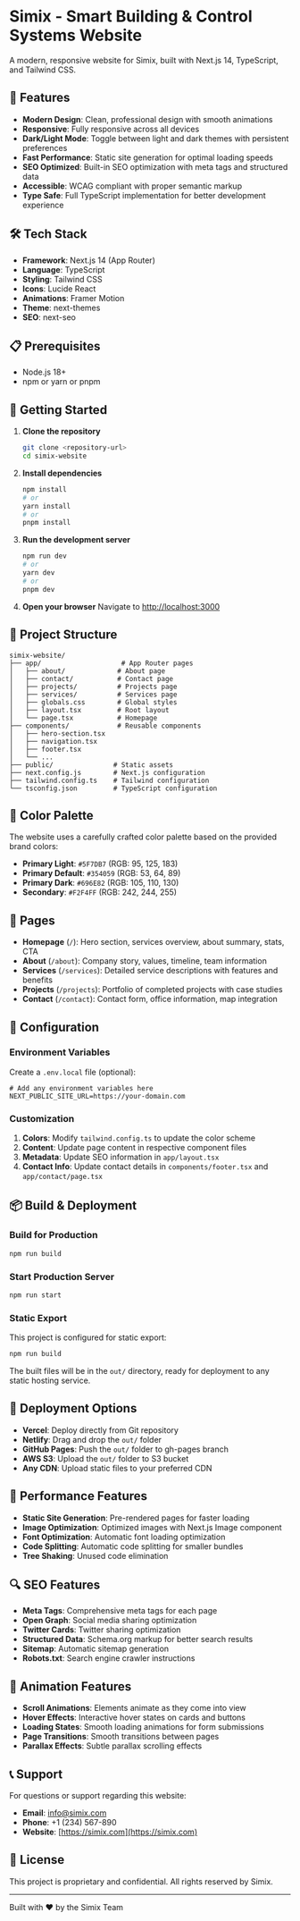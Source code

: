 # Simix - Smart Building & Control Systems Website

A modern, responsive website for Simix, built with Next.js 14, TypeScript, and Tailwind CSS.

## 🚀 Features

- **Modern Design**: Clean, professional design with smooth animations
- **Responsive**: Fully responsive across all devices
- **Dark/Light Mode**: Toggle between light and dark themes with persistent preferences
- **Fast Performance**: Static site generation for optimal loading speeds
- **SEO Optimized**: Built-in SEO optimization with meta tags and structured data
- **Accessible**: WCAG compliant with proper semantic markup
- **Type Safe**: Full TypeScript implementation for better development experience

## 🛠️ Tech Stack

- **Framework**: Next.js 14 (App Router)
- **Language**: TypeScript
- **Styling**: Tailwind CSS
- **Icons**: Lucide React
- **Animations**: Framer Motion
- **Theme**: next-themes
- **SEO**: next-seo

## 📋 Prerequisites

- Node.js 18+ 
- npm or yarn or pnpm

## 🚀 Getting Started

1. **Clone the repository**
   ```bash
   git clone <repository-url>
   cd simix-website
   ```

2. **Install dependencies**
   ```bash
   npm install
   # or
   yarn install
   # or
   pnpm install
   ```

3. **Run the development server**
   ```bash
   npm run dev
   # or
   yarn dev
   # or
   pnpm dev
   ```

4. **Open your browser**
   Navigate to [http://localhost:3000](http://localhost:3000)

## 📁 Project Structure

```
simix-website/
├── app/                    # App Router pages
│   ├── about/             # About page
│   ├── contact/           # Contact page
│   ├── projects/          # Projects page
│   ├── services/          # Services page
│   ├── globals.css        # Global styles
│   ├── layout.tsx         # Root layout
│   └── page.tsx           # Homepage
├── components/            # Reusable components
│   ├── hero-section.tsx
│   ├── navigation.tsx
│   ├── footer.tsx
│   └── ...
├── public/               # Static assets
├── next.config.js        # Next.js configuration
├── tailwind.config.ts    # Tailwind configuration
└── tsconfig.json         # TypeScript configuration
```

## 🎨 Color Palette

The website uses a carefully crafted color palette based on the provided brand colors:

- **Primary Light**: `#5F7DB7` (RGB: 95, 125, 183)
- **Primary Default**: `#354059` (RGB: 53, 64, 89)
- **Primary Dark**: `#696E82` (RGB: 105, 110, 130)
- **Secondary**: `#F2F4FF` (RGB: 242, 244, 255)

## 📱 Pages

- **Homepage** (`/`): Hero section, services overview, about summary, stats, CTA
- **About** (`/about`): Company story, values, timeline, team information
- **Services** (`/services`): Detailed service descriptions with features and benefits
- **Projects** (`/projects`): Portfolio of completed projects with case studies
- **Contact** (`/contact`): Contact form, office information, map integration

## 🔧 Configuration

### Environment Variables

Create a `.env.local` file (optional):

```env
# Add any environment variables here
NEXT_PUBLIC_SITE_URL=https://your-domain.com
```

### Customization

1. **Colors**: Modify `tailwind.config.ts` to update the color scheme
2. **Content**: Update page content in respective component files
3. **Metadata**: Update SEO information in `app/layout.tsx`
4. **Contact Info**: Update contact details in `components/footer.tsx` and `app/contact/page.tsx`

## 📦 Build & Deployment

### Build for Production

```bash
npm run build
```

### Start Production Server

```bash
npm run start
```

### Static Export

This project is configured for static export:

```bash
npm run build
```

The built files will be in the `out/` directory, ready for deployment to any static hosting service.

## 🚀 Deployment Options

- **Vercel**: Deploy directly from Git repository
- **Netlify**: Drag and drop the `out/` folder
- **GitHub Pages**: Push the `out/` folder to gh-pages branch
- **AWS S3**: Upload the `out/` folder to S3 bucket
- **Any CDN**: Upload static files to your preferred CDN

## 🎯 Performance Features

- **Static Site Generation**: Pre-rendered pages for faster loading
- **Image Optimization**: Optimized images with Next.js Image component
- **Font Optimization**: Automatic font loading optimization
- **Code Splitting**: Automatic code splitting for smaller bundles
- **Tree Shaking**: Unused code elimination

## 🔍 SEO Features

- **Meta Tags**: Comprehensive meta tags for each page
- **Open Graph**: Social media sharing optimization
- **Twitter Cards**: Twitter sharing optimization
- **Structured Data**: Schema.org markup for better search results
- **Sitemap**: Automatic sitemap generation
- **Robots.txt**: Search engine crawler instructions

## 🎨 Animation Features

- **Scroll Animations**: Elements animate as they come into view
- **Hover Effects**: Interactive hover states on cards and buttons
- **Loading States**: Smooth loading animations for form submissions
- **Page Transitions**: Smooth transitions between pages
- **Parallax Effects**: Subtle parallax scrolling effects

## 📞 Support

For questions or support regarding this website:

- **Email**: info@simix.com
- **Phone**: +1 (234) 567-890
- **Website**: [https://simix.com](https://simix.com)

## 📄 License

This project is proprietary and confidential. All rights reserved by Simix.

---

Built with ❤️ by the Simix Team